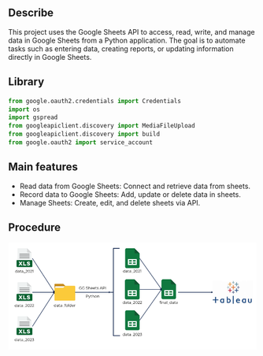 ## Describe
This project uses the Google Sheets API to access, read, write, and manage data in Google Sheets from a Python application. The goal is to automate tasks such as entering data, creating reports, or updating information directly in Google Sheets.

## Library
```python
from google.oauth2.credentials import Credentials
import os
import gspread
from googleapiclient.discovery import MediaFileUpload
from googleapiclient.discovery import build
from google.oauth2 import service_account
```
## Main features
* Read data from Google Sheets: Connect and retrieve data from sheets.
* Record data to Google Sheets: Add, update or delete data in sheets.
* Manage Sheets: Create, edit, and delete sheets via API.

## Procedure
![img](Untitled.png)
